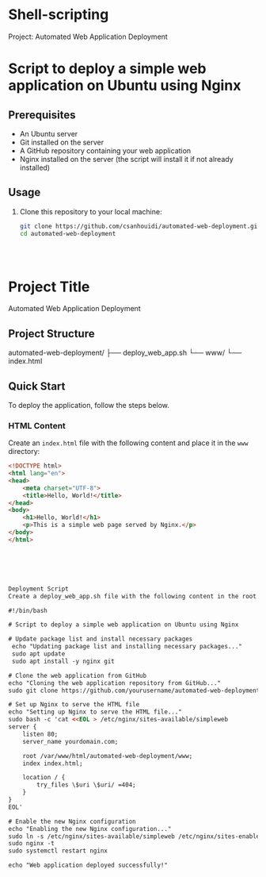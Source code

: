 # Shell-scripting
Project: Automated Web Application Deployment
# Script to deploy a simple web application on Ubuntu using Nginx

## Prerequisites
- An Ubuntu server
- Git installed on the server
- A GitHub repository containing your web application
- Nginx installed on the server (the script will install it if not already installed)

## Usage
1. Clone this repository to your local machine:

   ```bash
   git clone https://github.com/csanhouidi/automated-web-deployment.git
   cd automated-web-deployment


                                
# Project Title

Automated Web Application Deployment

## Project Structure

automated-web-deployment/
├── deploy_web_app.sh
└── www/
└── index.html



## Quick Start

To deploy the application, follow the steps below.

### HTML Content

Create an `index.html` file with the following content and place it in the `www` directory:

```html
<!DOCTYPE html>
<html lang="en">
<head>
    <meta charset="UTF-8">
    <title>Hello, World!</title>
</head>
<body>
    <h1>Hello, World!</h1>
    <p>This is a simple web page served by Nginx.</p>
</body>
</html>






Deployment Script
Create a deploy_web_app.sh file with the following content in the root of your project directory:

#!/bin/bash

# Script to deploy a simple web application on Ubuntu using Nginx

# Update package list and install necessary packages
 echo "Updating package list and installing necessary packages..."
 sudo apt update
 sudo apt install -y nginx git

# Clone the web application from GitHub
echo "Cloning the web application repository from GitHub..."
sudo git clone https://github.com/yourusername/automated-web-deployment.git /var/www/html/automated-web-deployment

# Set up Nginx to serve the HTML file
echo "Setting up Nginx to serve the HTML file..."
sudo bash -c 'cat <<EOL > /etc/nginx/sites-available/simpleweb
server {
    listen 80;
    server_name yourdomain.com;

    root /var/www/html/automated-web-deployment/www;
    index index.html;

    location / {
        try_files \$uri \$uri/ =404;
    }
}
EOL'

# Enable the new Nginx configuration
echo "Enabling the new Nginx configuration..."
sudo ln -s /etc/nginx/sites-available/simpleweb /etc/nginx/sites-enabled/
sudo nginx -t
sudo systemctl restart nginx

echo "Web application deployed successfully!"

